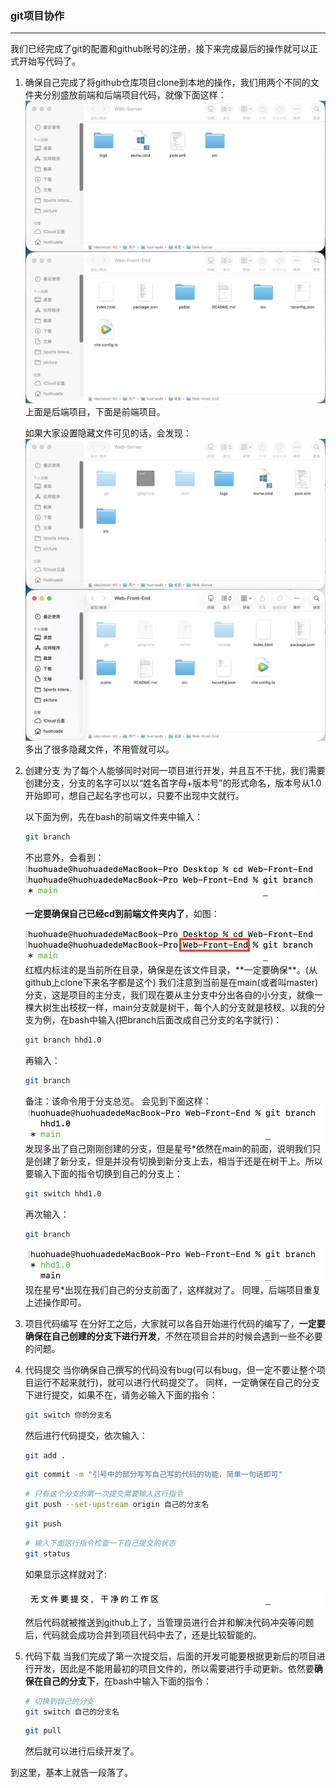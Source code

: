 ### git项目协作

---

我们已经完成了git的配置和github账号的注册，接下来完成最后的操作就可以正式开始写代码了。

1. 确保自己完成了将github仓库项目clone到本地的操作，我们用两个不同的文件夹分别盛放前端和后端项目代码，就像下面这样：
   <img src="picture/0301.png" style="zoom:50%;"/>
   上面是后端项目，下面是前端项目。

   如果大家设置隐藏文件可见的话，会发现：
   <img src="picture/0302.png" style="zoom:50%;"/>
   多出了很多隐藏文件，不用管就可以。

2. 创建分支
   为了每个人能够同时对同一项目进行开发，并且互不干扰，我们需要创建分支，分支的名字可以以“姓名首字母+版本号”的形式命名，版本号从1.0开始即可，想自己起名字也可以，只要不出现中文就行。

   以下面为例，先在bash的前端文件夹中输入：

   ```bash
   git branch
   ```

   不出意外，会看到：
   <img src="picture/0303.png" style="zoom:50%;"/>

   **一定要确保自己已经cd到前端文件夹内了**，如图：

   <img src="picture/0304.png" style="zoom:50%;"/>
   红框内标注的是当前所在目录，确保是在该文件目录，**一定要确保**。(从github上clone下来名字都是这个)
   我们注意到当前是在main(或者叫master)分支，这是项目的主分支，我们现在要从主分支中分出各自的小分支，就像一棵大树生出枝杈一样，main分支就是树干，每个人的分支就是枝杈。以我的分支为例，在bash中输入(把branch后面改成自己分支的名字就行)：

   ```bash
   git branch hhd1.0
   ```

   再输入：

   ```bash
   git branch
   ```

   备注：该命令用于分支总览。
   会见到下面这样：
   <img src="picture/0305.png" style="zoom:50%;"/>
   发现多出了自己刚刚创建的分支，但是星号*依然在main的前面，说明我们只是创建了新分支，但是并没有切换到新分支上去，相当于还是在树干上。所以要输入下面的指令切换到自己的分支上：

   ```bash
   git switch hhd1.0
   ```

   再次输入：

   ```bash
   git branch
   ```

   <img src="picture/0306.png" style="zoom:50%;"/>
   现在星号*出现在我们自己的分支前面了，这样就对了。
   同理，后端项目重复上述操作即可。

3. 项目代码编写
   在分好工之后，大家就可以各自开始进行代码的编写了，**一定要确保在自己创建的分支下进行开发**，不然在项目合并的时候会遇到一些不必要的问题。

4. 代码提交
   当你确保自己撰写的代码没有bug(可以有bug，但一定不要让整个项目运行不起来就行)，就可以进行代码提交了。
   同样，一定确保在自己的分支下进行提交，如果不在，请务必输入下面的指令：

   ```bash
   git switch 你的分支名
   ```

   然后进行代码提交，依次输入：

   ```bash
   git add .
   ```

   ```bash
   git commit -m "引号中的部分写写自己写的代码的功能，简单一句话即可"
   ```

   ```bash
   # 只有这个分支的第一次提交需要输入这行指令
   git push --set-upstream origin 自己的分支名
   ```

   ```bash
   git push
   ```

   ```bash
   # 输入下面这行指令检查一下自己提交的状态
   git status
   ```

   如果显示这样就对了:

   <img src="picture/0307.png" style="zoom:50%;"/>

   然后代码就被推送到github上了，当管理员进行合并和解决代码冲突等问题后，代码就会成功合并到项目代码中去了，还是比较智能的。

5. 代码下载
   当我们完成了第一次提交后，后面的开发可能要根据更新后的项目进行开发，因此是不能用最初的项目文件的，所以需要进行手动更新。依然要**确保在自己的分支下**，在bash中输入下面的指令：

   ```bash
   # 切换到自己的分支
   git switch 自己的分支名
   ```

   ```bash
   git pull
   ```

   然后就可以进行后续开发了。

到这里，基本上就告一段落了。